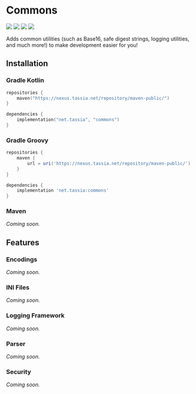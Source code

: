 # Commons

![](https://img.shields.io/github/license/TASSIA710/commons?label=License)
![](https://img.shields.io/github/v/release/TASSIA710/commons?label=Stable)
![](https://img.shields.io/github/v/release/TASSIA710/commons?label=Preview&include_prereleases)
![](https://img.shields.io/github/workflow/status/TASSIA710/commons/Build/main?label=Build)

Adds common utilities (such as Base16, safe digest strings, logging utilities, and much more!)
to make development easier for you!





## Installation

### Gradle Kotlin

```kotlin
repositories {
    maven("https://nexus.tassia.net/repository/maven-public/")
}

dependencies {
    implementation("net.tassia", "commons")
}
```

### Gradle Groovy

```groovy
repositories {
    maven {
        url = uri('https://nexus.tassia.net/repository/maven-public/')
    }
}

dependencies {
    implementation 'net.tassia:commons'
}
```

### Maven

*Coming soon.*





## Features

### Encodings

*Coming soon.*

### INI Files

*Coming soon.*

### Logging Framework

*Coming soon.*

### Parser

*Coming soon.*

### Security

*Coming soon.*
